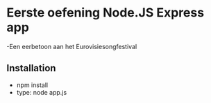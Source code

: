 # Eerste oefening Node.JS Express app
-Een eerbetoon aan het Eurovisiesongfestival


## Installation
- npm install
- type: node app.js

